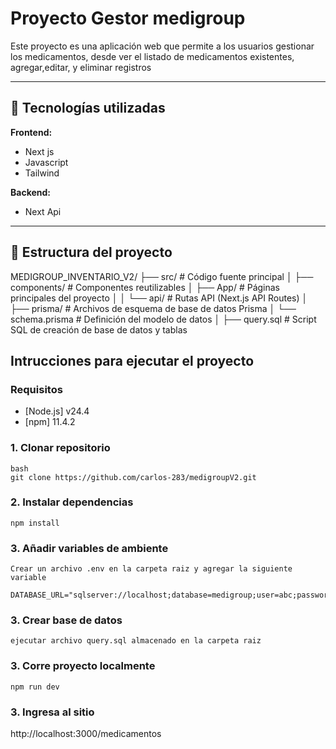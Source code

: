 # Proyecto Gestor medigroup

Este proyecto es una aplicación web que permite a los usuarios gestionar los medicamentos, desde ver el listado de medicamentos existentes, agregar,editar, y eliminar registros

---

## 🚀 Tecnologías utilizadas

**Frontend:**

- Next js
- Javascript
- Tailwind

**Backend:**

- Next Api


---

## 📁 Estructura del proyecto

MEDIGROUP_INVENTARIO_V2/
├── src/                       # Código fuente principal
│   ├── components/            # Componentes reutilizables 
│   ├── App/                   # Páginas principales del proyecto
│   │   └── api/               # Rutas API (Next.js API Routes)
│
├── prisma/                   # Archivos de esquema de base de datos Prisma
│   └── schema.prisma         # Definición del modelo de datos
│
├── query.sql                 # Script SQL de creación de base de datos y tablas



## Intrucciones para ejecutar el proyecto


### Requisitos

- [Node.js] v24.4
- [npm] 11.4.2

### 1. Clonar repositorio

    bash
    git clone https://github.com/carlos-283/medigroupV2.git

### 2. Instalar dependencias 

    npm install

### 3. Añadir variables de ambiente 

    Crear un archivo .env en la carpeta raiz y agregar la siguiente variable
    
    DATABASE_URL="sqlserver://localhost;database=medigroup;user=abc;password=123;trustServerCertificate=true;"

### 3. Crear base de datos

    ejecutar archivo query.sql almacenado en la carpeta raiz

### 3. Corre proyecto localmente

    npm run dev

### 3. Ingresa al sitio

   http://localhost:3000/medicamentos

